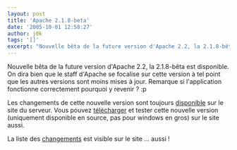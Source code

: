 ```yaml
---
layout: post
title: 'Apache 2.1.8-beta'
date: '2005-10-01 12:58:27'
author: j0k
tags: '[]'
excerpt: "Nouvelle bêta de la future version d'Apache 2.2, la 2.1.8-bêta est disponible.   On dira bien que le staff d'Apache se focalise sur cette version à tel point que les autres versions sont moins mises à jour. Remarque si l'application fonctionne correctement pourquoi y revenir ? :p  \n  \nLes changements de cette nouvelle version sont toujours      …"
---
```


Nouvelle bêta de la future version d'Apache 2.2, la 2.1.8-bêta est disponible.   On dira bien que le staff d'Apache se focalise sur cette version à tel point que les autres versions sont moins mises à jour. Remarque si l'application fonctionne correctement pourquoi y revenir ? :p

Les changements de cette nouvelle version sont toujours [disponible](http://httpd.apache.org/docs/2.1/new_features_2_2.html) sur le site du serveur. Vous pouvez [télécharger](http://httpd.apache.org/download.cgi) et tester cette nouvelle version (uniquement disponible en source, pas pour windows en gros) sur le site aussi.

La liste des [changements](http://apache.fastorama.com/dist/httpd/CHANGES_2.1) est visible sur le site ... aussi !
